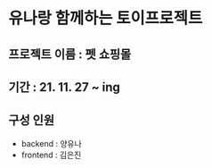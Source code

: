 # 유나랑 함께하는 토이프로젝트

## 프로젝트 이름 : 펫 쇼핑몰

## 기간 : 21. 11. 27 ~ ing

## 구성 인원  
  - backend : 양유나
  - frontend : 김은진


